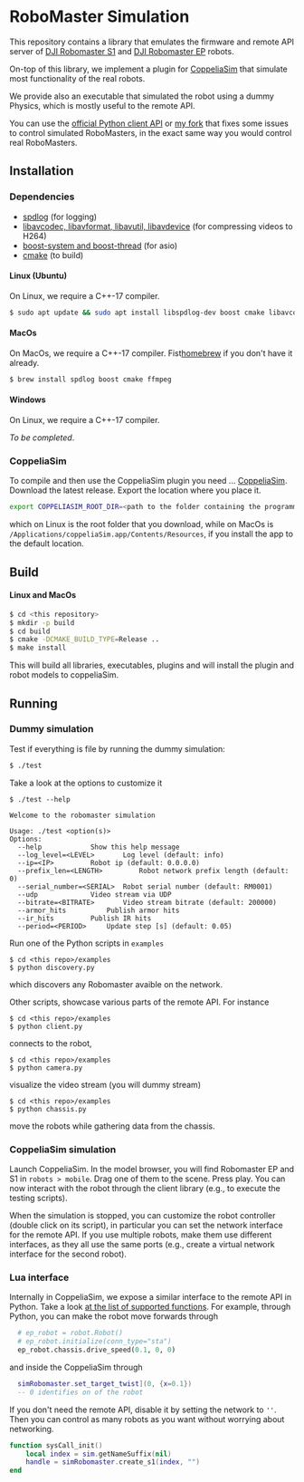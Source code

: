 # RoboMaster Simulation

This repository contains a library that emulates the firmware and remote API server of [DJI Robomaster S1](https://www.dji.com/robomaster-s1) and [DJI Robomaster EP](https://www.dji.com/robomaster-ep-core) robots.

On-top of this library, we implement a plugin for [CoppeliaSim](https://www.coppeliarobotics.com) that simulate most functionality of the real robots.

We provide also an executable that simulated the robot using a dummy Physics, which is mostly useful to the remote API.

You can use the [official Python client API](https://github.com/dji-sdk/RoboMaster-SDK) or [my fork](https://github.com/jeguzzi/RoboMaster-SDK) that fixes some issues to control simulated RoboMasters, in the exact same way you would control real RoboMasters.


## Installation

### Dependencies

- [spdlog](https://github.com/gabime/spdlog) (for logging)
- [libavcodec, libavformat, libavutil, libavdevice](https://www.ffmpeg.org) (for compressing videos to H264)
- [boost-system and boost-thread](https://www.boost.org) (for asio)
- [cmake](https://cmake.org) (to build)

#### Linux (Ubuntu)

On Linux, we require a C++-17 compiler.

```bash
$ sudo apt update && sudo apt install libspdlog-dev boost cmake libavcodec-dev libavformat-dev libavutil-dev libavdevice-dev
```

#### MacOs

On MacOs, we require a C++-17 compiler. Fist[homebrew](https://brew.sh) if you don't have it already.

```bash
$ brew install spdlog boost cmake ffmpeg
```

#### Windows

On Linux, we require a C++-17 compiler.

*To be completed*.

### CoppeliaSim

To compile and then use the CoppeliaSim plugin you need ... [CoppeliaSim](https://www.coppeliarobotics.com).
Download the latest release. Export the location where you place it.

```bash
export COPPELIASIM_ROOT_DIR=<path to the folder containing the programming subfolder>
```
which on Linux is the root folder that you download, while on MacOs is `/Applications/coppeliaSim.app/Contents/Resources`, if you install the app to the default location.

## Build

#### Linux and MacOs
```bash
$ cd <this repository>
$ mkdir -p build
$ cd build
$ cmake -DCMAKE_BUILD_TYPE=Release ..
$ make install
```

This will build all libraries, executables, plugins and will install the plugin and robot models to coppeliaSim.

## Running

### Dummy simulation

Test if everything is file by running the dummy simulation:
```bash
$ ./test
```

Take a look at the options to customize it
```
$ ./test --help

Welcome to the robomaster simulation

Usage: ./test <option(s)>
Options:
  --help			Show this help message
  --log_level=<LEVEL>		Log level (default: info)
  --ip=<IP>			Robot ip (default: 0.0.0.0)
  --prefix_len=<LENGTH>			Robot network prefix length (default: 0)
  --serial_number=<SERIAL>	Robot serial number (default: RM0001)
  --udp				Video stream via UDP
  --bitrate=<BITRATE>		Video stream bitrate (default: 200000)
  --armor_hits			Publish armor hits
  --ir_hits			Publish IR hits
  --period=<PERIOD>		Update step [s] (default: 0.05)
```

Run one of the Python scripts in `examples`
```
$ cd <this repo>/examples
$ python discovery.py
```
which discovers any Robomaster avaible on the network.

Other scripts,  showcase various parts of the remote API. For instance
```
$ cd <this repo>/examples
$ python client.py
```
connects to the robot,
```
$ cd <this repo>/examples
$ python camera.py
```
visualize the video stream (you will dummy stream)
```
$ cd <this repo>/examples
$ python chassis.py
```
move the robots while gathering data from the chassis.

### CoppeliaSim simulation

Launch CoppeliaSim. In the model browser, you will find Robomaster EP and S1 in `robots > mobile`. Drag one of them to the scene. Press play. You can now interact with the robot through the client library (e.g., to execute the testing scripts).

When the simulation is stopped, you can customize the robot controller (double click on its script), in particular you can set the network interface for the remote API. If you use multiple robots, make them use different interfaces, as they all use the same ports (e.g., create a virtual network interface for the second robot).

### Lua interface

Internally in CoppeliaSim, we expose a similar interface to the remote API in Python. Take a look [at the list of supported functions](lua_api.md). For example, through Python, you can make the robot move forwards through
```python
  # ep_robot = robot.Robot()
  # ep_robot.initialize(conn_type="sta")
  ep_robot.chassis.drive_speed(0.1, 0, 0)
```
and inside the CoppeliaSim through
```lua
  simRobomaster.set_target_twist](0, {x=0.1})
  -- 0 identifies on of the robot
```

If you don't need the remote API, disable it by setting the network to `''`. Then you can control as many robots as you want without worrying about networking.
```lua
function sysCall_init()
    local index = sim.getNameSuffix(nil)
    handle = simRobomaster.create_s1(index, "")
end
```
